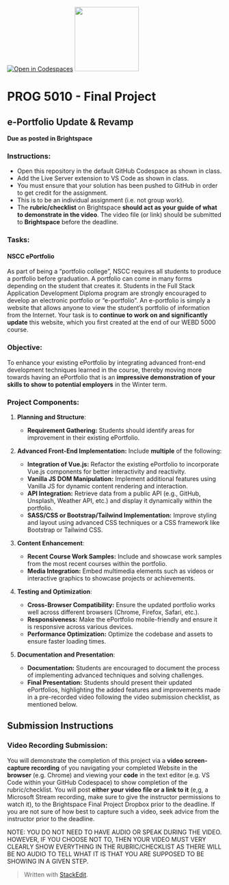[![Open in Codespaces](https://classroom.github.com/assets/launch-codespace-7f7980b617ed060a017424585567c406b6ee15c891e84e1186181d67ecf80aa0.svg)](https://classroom.github.com/open-in-codespaces?assignment_repo_id=13211420)
<img width="150px" src="https://www.nscc.ca/img/aboutnscc/visual-identity-guidelines/artwork/nscc-jpeg.jpg" >  
  

# PROG 5010 - Final Project

##  e-Portfolio Update & Revamp

**Due as posted in Brightspace**
 
### Instructions:  

- Open this repository in the default GitHub Codespace as shown in class.
- Add the Live Server extension to VS Code as shown in class.
- You must ensure that your solution has been pushed to GitHub in order to get credit for the assignment.  
- This is to be an individual assignment (i.e. not group work).
- The **rubric/checklist** on Brightspace **should act as your guide of what to demonstrate in the video**. The video file (or link) should be submitted to **Brightspace** before the deadline.

### Tasks:  

#### NSCC ePortfolio

As part of being a “portfolio college”, NSCC requires all students to produce a portfolio before graduation. A portfolio can come in many forms depending on the student that creates it. Students in the Full Stack Application Development Diploma program are strongly encouraged to develop an electronic portfolio or “e-portfolio”. An e-portfolio is simply a website that allows anyone to view the student’s portfolio of information from the Internet. Your task is to **continue to work on and significantly update** this website, which you first created at the end of our WEBD 5000 course.

### Objective:

To enhance your existing ePortfolio by integrating advanced front-end development techniques learned in the course,  thereby moving more towards having an ePortfolio that is an **impressive demonstration of your skills to show to potential employers** in the Winter term.

### Project Components:

1.  **Planning and Structure**:
    
    -   **Requirement Gathering:** Students should identify areas for improvement in their existing ePortfolio.
   
2.  **Advanced Front-End Implementation:**
   Include **multiple** of the following:
    
    -   **Integration of Vue.js:** Refactor the existing ePortfolio to incorporate Vue.js components for better interactivity and reactivity.
    -   **Vanilla JS DOM Manipulation:** Implement additional features using Vanilla JS for dynamic content rendering and interaction.
    -   **API Integration:** Retrieve data from a public API (e.g., GitHub, Unsplash, Weather API, etc.) and display it dynamically within the portfolio.
    -   **SASS/CSS or Bootstrap/Tailwind Implementation:** Improve styling and layout using advanced CSS techniques or a CSS framework like Bootstrap or Tailwind CSS.
    
3.  **Content Enhancement**:
    
    -   **Recent Course Work Samples:** Include and showcase work samples from the most recent courses within the portfolio.
    -   **Media Integration:** Embed multimedia elements such as videos or interactive graphics to showcase projects or achievements.
    
4.  **Testing and Optimization**:
    
    -   **Cross-Browser Compatibility:** Ensure the updated portfolio works well across different browsers (Chrome, Firefox, Safari, etc.).
    -   **Responsiveness:** Make the ePortfolio mobile-friendly and ensure it is responsive across various devices.
    -   **Performance Optimization:** Optimize the codebase and assets to ensure faster loading times.
    
5.  **Documentation and Presentation**:
    
    -   **Documentation:** Students are encouraged to document the process of implementing advanced techniques and solving challenges.
    -   **Final Presentation:** Students should present their updated ePortfolios, highlighting the added features and improvements made in a pre-recorded video following the video submission checklist, as mentioned below.



## Submission Instructions
### Video Recording Submission:

You will demonstrate the completion of this project via a **video screen-capture recording** of you navigating your completed Website in the **browser** (e.g. Chrome) and viewing your **code** in the text editor (e.g. VS Code within your GitHub Codespace) to show completion of the rubric/checklist. You will post **either your video file or a link to it** (e,g, a Microsoft Stream recording, make sure to give the instructor permissions to watch it), to the Brightspace Final Project Dropbox prior to the deadline. If you are not sure of how best to capture such a video, seek advice from the instructor prior to the deadline.

NOTE: YOU DO NOT NEED TO HAVE AUDIO OR SPEAK DURING THE VIDEO. HOWEVER, IF YOU CHOOSE NOT TO, THEN YOUR VIDEO MUST VERY CLEARLY SHOW EVERYTHING IN THE RUBRIC/CHECKLIST AS THERE WILL BE NO AUDIO TO TELL WHAT IT IS THAT YOU ARE SUPPOSED TO BE SHOWING IN A GIVEN STEP.

> Written with [StackEdit](https://stackedit.io/).
